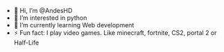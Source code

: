 - 👋 Hi, I’m @AndesHD
- 👀 I’m interested in python
- 🌱 I’m currently learning Web development
- ⚡ Fun fact: I play video games. Like minecraft, fortnite, CS2, portal 2 or Half-Life

<!---
AndesHD/AndesHD is a ✨ special ✨ repository because its `README.md` (this file) appears on your GitHub profile.
You can click the Preview link to take a look at your changes.
--->
